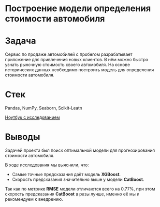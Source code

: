 # Построение модели определения стоимости автомобиля
# Задача 
Сервис по продаже автомобилей с пробегом  разрабатывает приложение для привлечения новых клиентов. В нём можно быстро узнать рыночную стоимость своего автомобиля. На основе исторических данных необходимо построить модель для определения стоимости автомобиля.

# Стек
Pandas, NumPy, Seaborn, Scikit-Leatn

[Ноутбук с исследованием](09_car_pricing.ipynb)

# Выводы
Задачей проекта был поиск оптимальной модели для прогнозирования стоимости автомобиля.

В ходе исследования мы выяснили, что:
* Самые точные предсказания даёт модель **XGBoost**.
* Скорость предсказания значительно выше у модели **CatBoost**.

Так как по метрике **RMSE** модели отличаются всего на 0.77%, при этом скорость предсказания **CatBoost** в разы лучше, именно её мы и рекомендуем к внедрению.
